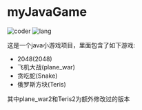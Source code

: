 # myJavaGame

![coder](https://img.shields.io/static/v1.svg?label=coder&message=zzk&color=blue)
![lang](https://img.shields.io/static/v1.svg?label=lang&message=java&color=lightgreen)

这是一个java小游戏项目，里面包含了如下游戏:

* 2048(2048)
* 飞机大战(plane_war)
* 贪吃蛇(Snake)
* 俄罗斯方块(Teris)

其中plane_war2和Teris2为额外修改过的版本